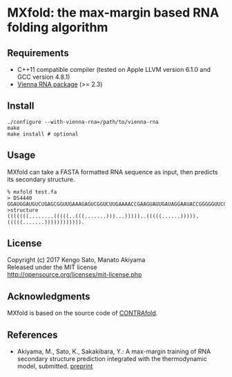 MXfold: the max-margin based RNA folding algorithm
=========================================================================

Requirements
---------------

* C++11 compatible compiler (tested on Apple LLVM version 6.1.0 and GCC version 4.8.1)
* [Vienna RNA package](https://www.tbi.univie.ac.at/RNA/) (>= 2.3)

Install
---------

	./configure --with-vienna-rna=/path/to/vienna-rna
    make
    make install # optional

Usage
------

MXfold can take a FASTA formatted RNA sequence as input, then predicts
its secondary structure.

	% mxfold test.fa
	> DS4440
    GGAUGGAUGUCUGAGCGGUUGAAAGAGUCGGUCUUGAAAACCGAAGUAUUGAUAGGAAUACCGGGGGUUCGAAUCCCUCUCCAUCCG
    >structure
    (((((((........(((((..(((.......)))...)))))..(((((......))))).(((((.......)))))))))))).

License
---------

Copyright (c) 2017 Kengo Sato, Manato Akiyama  
Released under the MIT license  
http://opensource.org/licenses/mit-license.php


Acknowledgments
--------------------

MXfold is based on the source code of [CONTRAfold](http://contra.stanford.edu/contrafold/).


References
-------------

* Akiyama, M., Sato, K., Sakakibara, Y.: A max-margin training of RNA
  secondary structure prediction integrated with the thermodynamic
  model, submitted. [preprint](https://www.biorxiv.org/content/early/2017/10/18/205047)
